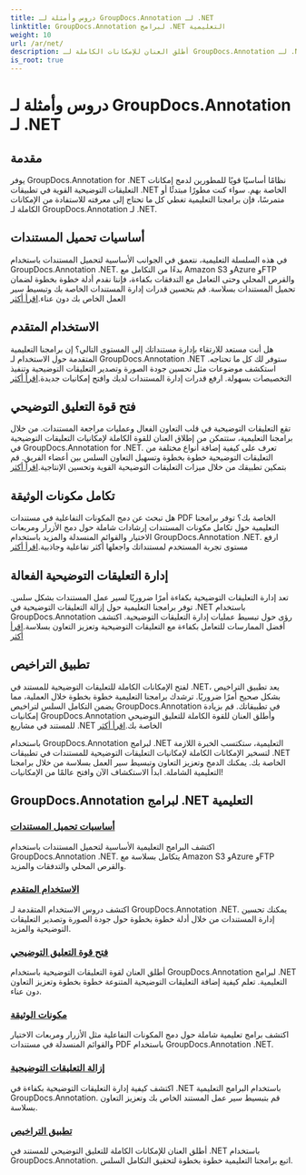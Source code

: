 ```yaml
---
title: دروس وأمثلة لـ GroupDocs.Annotation لـ .NET
linktitle: GroupDocs.Annotation لبرامج .NET التعليمية
weight: 10
url: /ar/net/
description: أطلق العنان للإمكانات الكاملة لـ GroupDocs.Annotation لـ .NET من خلال برامجنا التعليمية. دمج وتعزيز التعاون وتبسيط سير العمل بسلاسة.
is_root: true
---
```


# دروس وأمثلة لـ GroupDocs.Annotation لـ .NET

## مقدمة

يوفر GroupDocs.Annotation for .NET نظامًا أساسيًا قويًا للمطورين لدمج إمكانات التعليقات التوضيحية القوية في تطبيقات .NET الخاصة بهم. سواء كنت مطورًا مبتدئًا أو متمرسًا، فإن برامجنا التعليمية تغطي كل ما تحتاج إلى معرفته للاستفادة من الإمكانات الكاملة لـ GroupDocs.Annotation لـ .NET.

## أساسيات تحميل المستندات
 في هذه السلسلة التعليمية، نتعمق في الجوانب الأساسية لتحميل المستندات باستخدام GroupDocs.Annotation .NET. بدءًا من التكامل مع Amazon S3 وAzure وFTP والقرص المحلي وحتى التعامل مع التدفقات بكفاءة، فإننا نقدم أدلة خطوة بخطوة لضمان تحميل المستندات بسلاسة. قم بتحسين قدرات إدارة المستندات الخاصة بك وتبسيط سير العمل الخاص بك دون عناء.[اقرأ أكثر](./document-loading-essentials/)

## الاستخدام المتقدم
هل أنت مستعد للارتقاء بإدارة مستنداتك إلى المستوى التالي؟ إن برامجنا التعليمية المتقدمة حول الاستخدام لـ GroupDocs.Annotation .NET ستوفر لك كل ما تحتاجه. استكشف موضوعات مثل تحسين جودة الصورة وتصدير التعليقات التوضيحية وتنفيذ التخصيصات بسهولة. ارفع قدرات إدارة المستندات لديك وافتح إمكانيات جديدة.[اقرأ أكثر](./advanced-usage/)

## فتح قوة التعليق التوضيحي
 تقع التعليقات التوضيحية في قلب التعاون الفعال وعمليات مراجعة المستندات. من خلال برامجنا التعليمية، ستتمكن من إطلاق العنان للقوة الكاملة لإمكانيات التعليقات التوضيحية في GroupDocs.Annotation for .NET. تعرف على كيفية إضافة أنواع مختلفة من التعليقات التوضيحية خطوة بخطوة وتسهيل التعاون السلس بين أعضاء الفريق. قم بتمكين تطبيقك من خلال ميزات التعليقات التوضيحية القوية وتحسين الإنتاجية.[اقرأ أكثر](./unlocking-annotation-power/)

## تكامل مكونات الوثيقة
هل تبحث عن دمج المكونات التفاعلية في مستندات PDF الخاصة بك؟ توفر برامجنا التعليمية حول تكامل مكونات المستندات إرشادات شاملة حول دمج الأزرار ومربعات الاختيار والقوائم المنسدلة والمزيد باستخدام GroupDocs.Annotation .NET. ارفع مستوى تجربة المستخدم لمستنداتك واجعلها أكثر تفاعلية وجاذبية.[اقرأ أكثر](./document-components/)

## إدارة التعليقات التوضيحية الفعالة
 تعد إدارة التعليقات التوضيحية بكفاءة أمرًا ضروريًا لسير عمل المستندات بشكل سلس. توفر برامجنا التعليمية حول إزالة التعليقات التوضيحية في .NET باستخدام GroupDocs.Annotation رؤى حول تبسيط عمليات إدارة التعليقات التوضيحية. اكتشف أفضل الممارسات للتعامل بكفاءة مع التعليقات التوضيحية وتعزيز التعاون بسلاسة.[اقرأ أكثر](./removing-annotations/)

## تطبيق التراخيص
لفتح الإمكانات الكاملة للتعليقات التوضيحية للمستند في .NET، يعد تطبيق التراخيص بشكل صحيح أمرًا ضروريًا. ترشدك برامجنا التعليمية خطوة بخطوة خلال العملية، مما يضمن التكامل السلس لتراخيص GroupDocs.Annotation في تطبيقاتك. قم بزيادة إمكانيات GroupDocs.Annotation وأطلق العنان للقوة الكاملة للتعليق التوضيحي للمستند في مشاريع .NET الخاصة بك.[اقرأ أكثر](./applying-licenses/)

باستخدام GroupDocs.Annotation لبرامج .NET التعليمية، ستكتسب الخبرة اللازمة لتسخير الإمكانات الكاملة لإمكانيات التعليقات التوضيحية للمستندات في تطبيقات .NET الخاصة بك. يمكنك الدمج وتعزيز التعاون وتبسيط سير العمل بسلاسة من خلال برامجنا التعليمية الشاملة. ابدأ الاستكشاف الآن وافتح عالمًا من الإمكانيات!
## GroupDocs.Annotation لبرامج .NET التعليمية
### [أساسيات تحميل المستندات](./document-loading-essentials/)
اكتشف البرامج التعليمية الأساسية لتحميل المستندات باستخدام GroupDocs.Annotation .NET. يتكامل بسلاسة مع Amazon S3 وAzure وFTP والقرص المحلي والتدفقات والمزيد.
### [الاستخدام المتقدم](./advanced-usage/)
اكتشف دروس الاستخدام المتقدمة لـ GroupDocs.Annotation .NET. يمكنك تحسين إدارة المستندات من خلال أدلة خطوة بخطوة حول جودة الصورة وتصدير التعليقات التوضيحية والمزيد.
### [فتح قوة التعليق التوضيحي](./unlocking-annotation-power/)
أطلق العنان لقوة التعليقات التوضيحية باستخدام GroupDocs.Annotation لبرامج .NET التعليمية. تعلم كيفية إضافة التعليقات التوضيحية المتنوعة خطوة بخطوة وتعزيز التعاون دون عناء.
### [مكونات الوثيقة](./document-components/)
اكتشف برامج تعليمية شاملة حول دمج المكونات التفاعلية مثل الأزرار ومربعات الاختيار والقوائم المنسدلة في مستندات PDF باستخدام GroupDocs.Annotation .NET.
### [إزالة التعليقات التوضيحية](./removing-annotations/)
اكتشف كيفية إدارة التعليقات التوضيحية بكفاءة في .NET باستخدام البرامج التعليمية GroupDocs.Annotation. قم بتبسيط سير عمل المستند الخاص بك وتعزيز التعاون بسلاسة.
### [تطبيق التراخيص](./applying-licenses/)
أطلق العنان للإمكانات الكاملة للتعليق التوضيحي للمستند في .NET باستخدام GroupDocs.Annotation. اتبع برامجنا التعليمية خطوة بخطوة لتحقيق التكامل السلس.